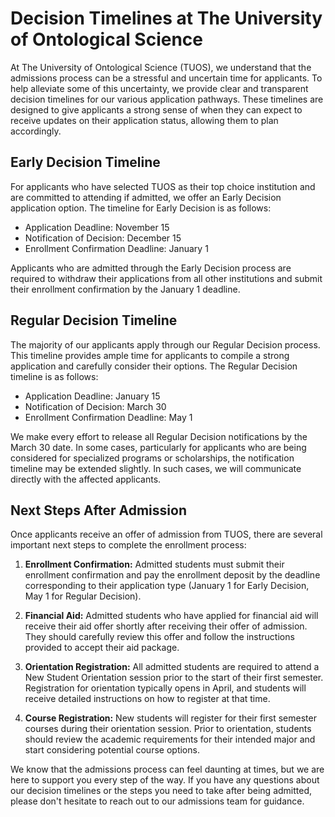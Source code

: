 # Decision Timelines at The University of Ontological Science

At The University of Ontological Science (TUOS), we understand that the admissions process can be a stressful and uncertain time for applicants. To help alleviate some of this uncertainty, we provide clear and transparent decision timelines for our various application pathways. These timelines are designed to give applicants a strong sense of when they can expect to receive updates on their application status, allowing them to plan accordingly.

## Early Decision Timeline
For applicants who have selected TUOS as their top choice institution and are committed to attending if admitted, we offer an Early Decision application option. The timeline for Early Decision is as follows:

- Application Deadline: November 15
- Notification of Decision: December 15
- Enrollment Confirmation Deadline: January 1

Applicants who are admitted through the Early Decision process are required to withdraw their applications from all other institutions and submit their enrollment confirmation by the January 1 deadline.

## Regular Decision Timeline
The majority of our applicants apply through our Regular Decision process. This timeline provides ample time for applicants to compile a strong application and carefully consider their options. The Regular Decision timeline is as follows:

- Application Deadline: January 15
- Notification of Decision: March 30
- Enrollment Confirmation Deadline: May 1

We make every effort to release all Regular Decision notifications by the March 30 date. In some cases, particularly for applicants who are being considered for specialized programs or scholarships, the notification timeline may be extended slightly. In such cases, we will communicate directly with the affected applicants.

## Next Steps After Admission
Once applicants receive an offer of admission from TUOS, there are several important next steps to complete the enrollment process:

1. **Enrollment Confirmation:** Admitted students must submit their enrollment confirmation and pay the enrollment deposit by the deadline corresponding to their application type (January 1 for Early Decision, May 1 for Regular Decision).

2. **Financial Aid:** Admitted students who have applied for financial aid will receive their aid offer shortly after receiving their offer of admission. They should carefully review this offer and follow the instructions provided to accept their aid package.

3. **Orientation Registration:** All admitted students are required to attend a New Student Orientation session prior to the start of their first semester. Registration for orientation typically opens in April, and students will receive detailed instructions on how to register at that time.

4. **Course Registration:** New students will register for their first semester courses during their orientation session. Prior to orientation, students should review the academic requirements for their intended major and start considering potential course options.

We know that the admissions process can feel daunting at times, but we are here to support you every step of the way. If you have any questions about our decision timelines or the steps you need to take after being admitted, please don't hesitate to reach out to our admissions team for guidance.
